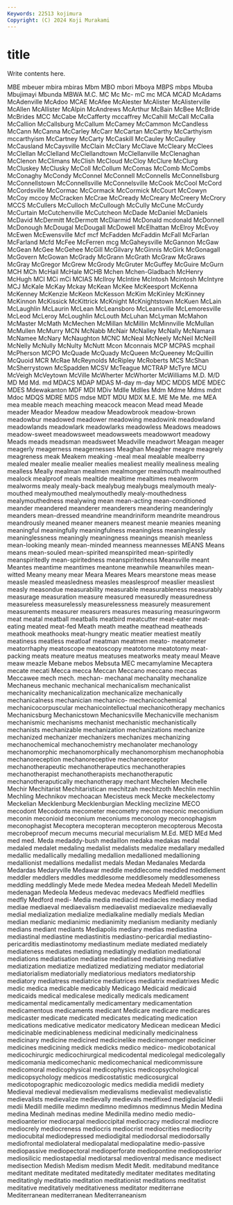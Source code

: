 ```yaml
---
Keywords: 22513 kojimura
Copyright: (C) 2024 Koji Murakami
---
```


# title

Write contents here.



MBE mbeuer mbira mbiras Mbm MBO mbori Mboya MBPS
mbps Mbuba Mbujimayi Mbunda MBWA M.C. MC Mc Mc- mC
mc MCA MCAD McAdams McAdenville McAdoo MCAE McAfee McAlester McAlister
McAlisterville McAllen McAllister McAlpin McAndrews McArthur McBain McBee McBride McBrides
MCC McCabe McCafferty mccaffrey McCahill McCall McCalla McCallion McCallsburg McCallum
McCamey McCammon McCandless McCann McCanna McCarley McCarr McCartan McCarthy McCarthyism
mccarthyism McCartney McCarty McCaskill McCauley McCaulley McCausland McCaysville McClain McClary
McClave McCleary McClees McClellan McClelland McClellandtown McClellanville McClenaghan McClenon McClimans
McClish McCloud McCloy McClure McClurg McCluskey McClusky McColl McCollum McComas
McComb McCombs McConaghy McCondy McConnel McConnell McConnells McConnellsburg McConnellstown McConnellsville
McConnelsville McCook McCool McCord McCordsville McCormac McCormack McCormick McCourt McCowyn
McCoy mccoy McCracken McCrae McCready McCreary McCreery McCrory MCCS McCullers
McCulloch McCullough McCully McCune McCurdy McCurtain McCutchenville McCutcheon McDade McDaniel
McDaniels McDavid McDermitt McDermott McDiarmid McDonald mcdonald McDonnell McDonough McDougal
McDougall McDowell McElhattan McElroy McEvoy McEwen McEwensville Mcf mcf McFadden
McFaddin McFall McFarlan McFarland Mcfd McFee McFerren mcg McGaheysville McGannon
McGaw McGean McGee McGehee McGill McGilvary McGinnis McGirk McGonagall McGovern
McGowan McGrady McGrann McGrath McGraw McGraws McGray McGregor McGrew McGrody
McGruter McGuffey McGuire McGurn MCH MCh McHail McHale MCHB Mchen
Mchen-Gladbach McHenry McHugh MCI MCi mCi MCIAS McIlroy McIntire McIntosh
Mcintosh McIntyre MCJ McKale McKay Mckay McKean McKee McKeesport McKenna
McKenney McKenzie McKeon McKesson McKim McKinley McKinney McKinnon McKissick McKittrick
McKnight McKnightstown McKuen McLain McLaughlin McLaurin McLean McLeansboro McLeansville McLemoresville
McLeod McLeroy McLoughlin McLouth McLuhan McLyman McMahon McMaster McMath McMechen
McMillan McMillin McMinnville McMullan McMullen McMurry MCN McNabb McNair McNalley
McNally McNamara McNamee McNary McNaughton MCNC McNeal McNeely McNeil McNeill
McNelly McNully McNulty McNutt Mcon Mconnais MCP MCPAS mcphail McPherson
MCPO McQuade McQuady McQueen McQueeney McQuillin McQuoid MCR McRae McReynolds
McRipley McRoberts MCS McShan McSherrystown McSpadden MCSV McTeague MCTRAP McTyre
MCU McVeigh McVeytown McVille McWherter McWhorter McWilliams M.D. M/D MD
Md Md. md MDACS MDAP MDAS M-day m-day MDC MDDS
MDE MDEC MDES Mdewakanton MDF MDI MDiv Mdlle Mdlles Mdm
Mdme Mdms mdnt Mdoc MDQS MDRE MDS mdse MDT MDU
MDX M.E. ME Me Me. me MEA mea meable meach
meaching meacock meacon Mead mead Meade meader Meador Meadow meadow
Meadowbrook meadow-brown meadowbur meadowed meadower meadowing meadowink meadowland meadowlands meadowlark
meadowlarks meadowless Meadows meadows meadow-sweet meadowsweet meadowsweets meadowwort meadowy Meads
meads meadsman meadsweet Meadville meadwort Meagan meager meagerly meagerness meagernesses
Meaghan Meagher meagre meagrely meagreness meak Meakem meaking -meal meal
mealable mealberry mealed mealer mealie mealier mealies mealiest mealily mealiness
mealing mealless Meally mealman mealmen mealmonger mealmouth mealmouthed mealock mealproof
meals mealtide mealtime mealtimes mealworm mealworms mealy mealy-back mealybug mealybugs
mealymouth mealy-mouthed mealymouthed mealymouthedly mealy-mouthedness mealymouthedness mealywing mean mean-acting mean-conditioned
meander meandered meanderer meanderers meandering meanderingly meanders mean-dressed meandrine meandriniform
meandrite meandrous meandrously meaned meaner meaners meanest meanie meanies meaning
meaningful meaningfully meaningfulness meaningless meaninglessly meaninglessness meaningly meaningness meanings meanish
meanless mean-looking meanly mean-minded meanness meannesses MEANS Means means mean-souled
mean-spirited meanspirited mean-spiritedly meanspiritedly mean-spiritedness meanspiritedness Meansville meant Meantes meantime
meantimes meantone meanwhile meanwhiles mean-witted Meany meany mear Meara Meares
Mears mearstone meas mease measle measled measledness measles measlesproof measlier
measliest measly measondue measurability measurable measurableness measurably measurage measuration measure
measured measuredly measuredness measureless measurelessly measurelessness measurely measurement measurements measurer
measurers measures measuring measuringworm meat meatal meatball meatballs meatbird meatcutter
meat-eater meat-eating meated meat-fed Meath meath meathe meathead meatheads meathook
meathooks meat-hungry meatic meatier meatiest meatily meatiness meatless meatloaf meatman
meatmen meato- meatometer meatorrhaphy meatoscope meatoscopy meatotome meatotomy meat-packing meats
meature meatus meatuses meatworks meaty meaul Meave meaw meazle Mebane
mebos Mebsuta MEC mecamylamine Mecaptera mecate mecati Mecca mecca Meccan
Meccano meccano meccas Meccawee mech mech. mechan- mechanal mechanality mechanalize
Mechaneus mechanic mechanical mechanicalism mechanicalist mechanicality mechanicalization mechanicalize mechanically mechanicalness
mechanician mechanico- mechanicochemical mechanicocorpuscular mechanicointellectual mechanicotherapy mechanics Mechanicsburg Mechanicstown Mechanicsville
Mechanicville mechanism mechanismic mechanisms mechanist mechanistic mechanistically mechanists mechanizable mechanization
mechanizations mechanize mechanized mechanizer mechanizers mechanizes mechanizing mechanochemical mechanochemistry mechanolater
mechanology mechanomorphic mechanomorphically mechanomorphism mechanophobia mechanoreception mechanoreceptive mechanoreceptor mechanotherapeutic mechanotherapeutics
mechanotherapies mechanotherapist mechanotherapists mechanotheraputic mechanotheraputically mechanotherapy mechant Mechelen Mechelle Mechir
Mechitarist Mechitaristican mechitzah mechitzoth Mechlin mechlin Mechling Mechnikov mechoacan Mecisteus
meck Mecke meckelectomy Meckelian Mecklenburg Mecklenburgian Meckling meclizine MECO mecodont
Mecodonta mecometer mecometry mecon meconic meconidium meconin meconioid meconium meconiums
meconology meconophagism meconophagist Mecoptera mecopteran mecopteron mecopterous Mecosta mecrobeproof mecum
mecums mecurial mecurialism M.Ed. MED MEd Med med med. Meda
medaddy-bush medaillon medaka medakas medal medaled medalet medaling medalist medalists
medalize medallary medalled medallic medallically medalling medallion medallioned medallioning medallionist
medallions medallist medals Medan Medanales Medarda Medardas Medaryville Medawar meddle
meddlecome meddled meddlement meddler meddlers meddles meddlesome meddlesomely meddlesomeness meddling
meddlingly Mede mede Medea medea Medeah Medell Medellin medenagan Medeola
Medeus medevac medevacs Medfield medflies medfly Medford medi- Media media
mediacid mediacies mediacy mediad mediae mediaeval mediaevalism mediaevalist mediaevalize mediaevally
medial medialization medialize medialkaline medially medials Median median medianic medianimic
medianimity medianism medianity medianly medians mediant mediants Mediapolis mediary medias
mediastina mediastinal mediastine mediastinitis mediastino-pericardial mediastino-pericarditis mediastinotomy mediastinum mediate mediated
mediately mediateness mediates mediating mediatingly mediation mediational mediations mediatisation mediatise
mediatised mediatising mediative mediatization mediatize mediatized mediatizing mediator mediatorial mediatorialism
mediatorially mediatorious mediators mediatorship mediatory mediatress mediatrice mediatrices mediatrix mediatrixes
Medic medic medica medicable medicably Medicago Medicaid medicaid medicaids medical
medicalese medically medicals medicament medicamental medicamentally medicamentary medicamentation medicamentous medicaments
medicant Medicare medicare medicares medicaster medicate medicated medicates medicating medication
medications medicative medicator medicatory Medicean medicean Medici medicinable medicinableness medicinal
medicinally medicinalness medicinary medicine medicined medicinelike medicinemonger mediciner medicines medicining
medick medicks medico medico- medicobotanical medicochirurgic medicochirurgical medicodental medicolegal medicolegally
medicomania medicomechanic medicomechanical medicommissure medicomoral medicophysical medicophysics medicopsychological medicopsychology medicos
medicostatistic medicosurgical medicotopographic medicozoologic medics medidia medidii mediety Medieval medieval
medievalism medievalisms medievalist medievalistic medievalists medievalize medievally medievals medifixed mediglacial
Medii medii Medill medille medimn medimno medimnos medimnus Medin Medina
medina Medinah medinas medine Medinilla medino medio medio- medioanterior mediocarpal
medioccipital mediocracy mediocral mediocre mediocrely mediocreness mediocris mediocrist mediocrities mediocrity
mediocubital mediodepressed mediodigital mediodorsal mediodorsally mediofrontal mediolateral mediopalatal mediopalatine medio-passive
mediopassive mediopectoral medioperforate mediopontine medioposterior mediosilicic mediostapedial mediotarsal medioventral medisance
medisect medisection Medish Medism medism Medit Medit. meditabund meditance meditant
meditate meditated meditatedly meditater meditates meditating meditatingly meditatio meditation meditationist
meditations meditatist meditative meditatively meditativeness meditator mediterrane Mediterranean mediterranean Mediterraneanism
